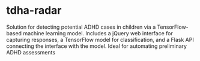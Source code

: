 # tdha-radar
Solution for detecting potential ADHD cases in children via a TensorFlow-based machine learning model. Includes a jQuery web interface for capturing responses, a TensorFlow model for classification, and a Flask API connecting the interface with the model. Ideal for automating preliminary ADHD assessments
